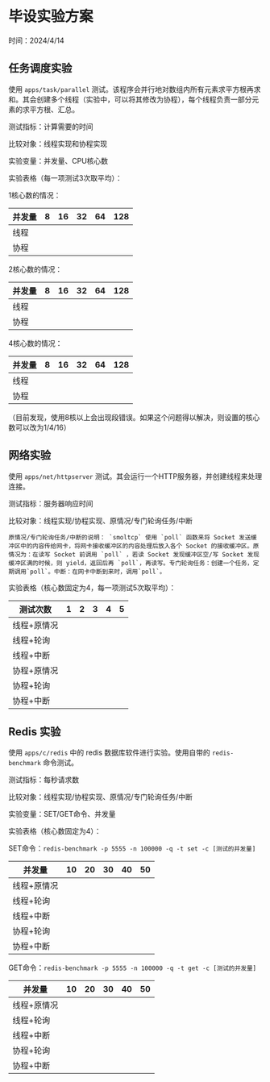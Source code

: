 ﻿# 毕设实验方案

时间：2024/4/14

## 任务调度实验

使用 `apps/task/parallel` 测试。该程序会并行地对数组内所有元素求平方根再求和。其会创建多个线程（实验中，可以将其修改为协程），每个线程负责一部分元素的求平方根、汇总。

测试指标：计算需要的时间

比较对象：线程实现和协程实现

实验变量：并发量、CPU核心数

实验表格（每一项测试3次取平均）：

1核心数的情况：

|并发量|8|16|32|64|128|
|-|-|-|-|-|-|
|线程||||||
|协程||||||

2核心数的情况：

|并发量|8|16|32|64|128|
|-|-|-|-|-|-|
|线程||||||
|协程||||||

4核心数的情况：

|并发量|8|16|32|64|128|
|-|-|-|-|-|-|
|线程||||||
|协程||||||

（目前发现，使用8核以上会出现段错误。如果这个问题得以解决，则设置的核心数可以改为1/4/16）

## 网络实验

使用 `apps/net/httpserver` 测试。其会运行一个HTTP服务器，并创建线程来处理连接。

测试指标：服务器响应时间

比较对象：线程实现/协程实现、原情况/专门轮询任务/中断

    原情况/专门轮询任务/中断的说明： `smoltcp` 使用 `poll` 函数来将 Socket 发送缓冲区中的内容传给网卡，将网卡接收缓冲区的内容处理后放入各个 Socket 的接收缓冲区。原情况为：在读写 Socket 前调用 `poll` ，若读 Socket 发现缓冲区空/写 Socket 发现缓冲区满的时候，则 yield，返回后再 `poll`，再读写。专门轮询任务：创建一个任务，定期调用`poll`。中断：在网卡中断到来时，调用`poll`。

实验表格（核心数固定为4，每一项测试5次取平均）：

|测试次数|1|2|3|4|5|
|-|-|-|-|-|-|
|线程+原情况||||||
|线程+轮询||||||
|线程+中断||||||
|协程+原情况||||||
|协程+轮询||||||
|协程+中断||||||

## Redis 实验

使用 `apps/c/redis` 中的 redis 数据库软件进行实验。使用自带的 `redis-benchmark` 命令测试。

测试指标：每秒请求数

比较对象：线程实现/协程实现、原情况/专门轮询任务/中断

实验变量：SET/GET命令、并发量

实验表格（核心数固定为4）：

SET命令：`redis-benchmark -p 5555 -n 100000 -q -t set -c [测试的并发量]`

|并发量|10|20|30|40|50|
|-|-|-|-|-|-|
|线程+原情况||||||
|线程+轮询||||||
|线程+中断||||||
|协程+轮询||||||
|协程+中断||||||

GET命令：`redis-benchmark -p 5555 -n 100000 -q -t get -c [测试的并发量]`

|并发量|10|20|30|40|50|
|-|-|-|-|-|-|
|线程+原情况||||||
|线程+轮询||||||
|线程+中断||||||
|协程+轮询||||||
|协程+中断||||||
